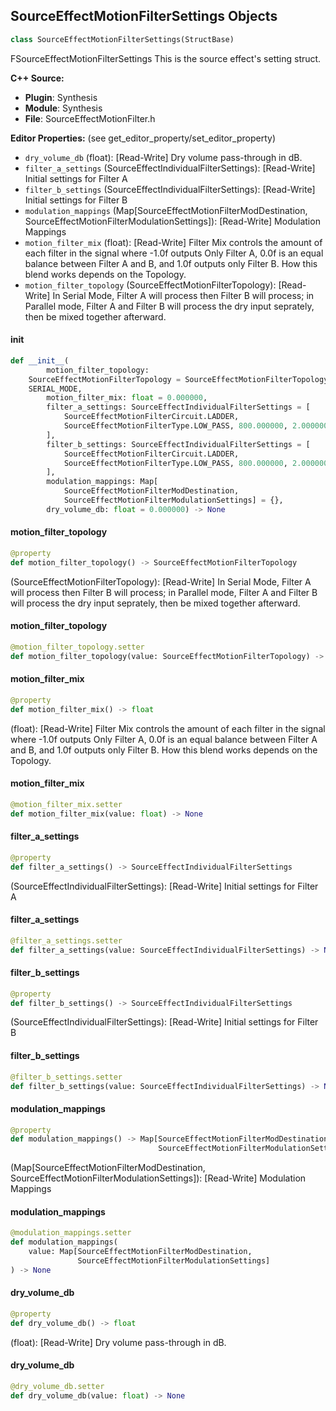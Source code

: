 ## SourceEffectMotionFilterSettings Objects

```python
class SourceEffectMotionFilterSettings(StructBase)
```

FSourceEffectMotionFilterSettings
This is the source effect's setting struct.

**C++ Source:**

- **Plugin**: Synthesis
- **Module**: Synthesis
- **File**: SourceEffectMotionFilter.h

**Editor Properties:** (see get_editor_property/set_editor_property)

- ``dry_volume_db`` (float):  [Read-Write] Dry volume pass-through in dB.
- ``filter_a_settings`` (SourceEffectIndividualFilterSettings):  [Read-Write] Initial settings for Filter A
- ``filter_b_settings`` (SourceEffectIndividualFilterSettings):  [Read-Write] Initial settings for Filter B
- ``modulation_mappings`` (Map[SourceEffectMotionFilterModDestination, SourceEffectMotionFilterModulationSettings]):  [Read-Write] Modulation Mappings
- ``motion_filter_mix`` (float):  [Read-Write] Filter Mix controls the amount of each filter in the signal where -1.0f outputs Only Filter A, 0.0f is an equal balance between Filter A and B, and 1.0f outputs only Filter B. How this blend works depends on the Topology.
- ``motion_filter_topology`` (SourceEffectMotionFilterTopology):  [Read-Write] In Serial Mode, Filter A will process then Filter B will process; in Parallel mode, Filter A and Filter B will process the dry input seprately, then be mixed together afterward.

<a id="unreal.SourceEffectMotionFilterSettings.__init__"></a>

#### __init__

```python
def __init__(
        motion_filter_topology:
    SourceEffectMotionFilterTopology = SourceEffectMotionFilterTopology.
    SERIAL_MODE,
        motion_filter_mix: float = 0.000000,
        filter_a_settings: SourceEffectIndividualFilterSettings = [
            SourceEffectMotionFilterCircuit.LADDER,
            SourceEffectMotionFilterType.LOW_PASS, 800.000000, 2.000000
        ],
        filter_b_settings: SourceEffectIndividualFilterSettings = [
            SourceEffectMotionFilterCircuit.LADDER,
            SourceEffectMotionFilterType.LOW_PASS, 800.000000, 2.000000
        ],
        modulation_mappings: Map[
            SourceEffectMotionFilterModDestination,
            SourceEffectMotionFilterModulationSettings] = {},
        dry_volume_db: float = 0.000000) -> None
```

<a id="unreal.SourceEffectMotionFilterSettings.motion_filter_topology"></a>

#### motion_filter_topology

```python
@property
def motion_filter_topology() -> SourceEffectMotionFilterTopology
```

(SourceEffectMotionFilterTopology):  [Read-Write] In Serial Mode, Filter A will process then Filter B will process; in Parallel mode, Filter A and Filter B will process the dry input seprately, then be mixed together afterward.

<a id="unreal.SourceEffectMotionFilterSettings.motion_filter_topology"></a>

#### motion_filter_topology

```python
@motion_filter_topology.setter
def motion_filter_topology(value: SourceEffectMotionFilterTopology) -> None
```

<a id="unreal.SourceEffectMotionFilterSettings.motion_filter_mix"></a>

#### motion_filter_mix

```python
@property
def motion_filter_mix() -> float
```

(float):  [Read-Write] Filter Mix controls the amount of each filter in the signal where -1.0f outputs Only Filter A, 0.0f is an equal balance between Filter A and B, and 1.0f outputs only Filter B. How this blend works depends on the Topology.

<a id="unreal.SourceEffectMotionFilterSettings.motion_filter_mix"></a>

#### motion_filter_mix

```python
@motion_filter_mix.setter
def motion_filter_mix(value: float) -> None
```

<a id="unreal.SourceEffectMotionFilterSettings.filter_a_settings"></a>

#### filter_a_settings

```python
@property
def filter_a_settings() -> SourceEffectIndividualFilterSettings
```

(SourceEffectIndividualFilterSettings):  [Read-Write] Initial settings for Filter A

<a id="unreal.SourceEffectMotionFilterSettings.filter_a_settings"></a>

#### filter_a_settings

```python
@filter_a_settings.setter
def filter_a_settings(value: SourceEffectIndividualFilterSettings) -> None
```

<a id="unreal.SourceEffectMotionFilterSettings.filter_b_settings"></a>

#### filter_b_settings

```python
@property
def filter_b_settings() -> SourceEffectIndividualFilterSettings
```

(SourceEffectIndividualFilterSettings):  [Read-Write] Initial settings for Filter B

<a id="unreal.SourceEffectMotionFilterSettings.filter_b_settings"></a>

#### filter_b_settings

```python
@filter_b_settings.setter
def filter_b_settings(value: SourceEffectIndividualFilterSettings) -> None
```

<a id="unreal.SourceEffectMotionFilterSettings.modulation_mappings"></a>

#### modulation_mappings

```python
@property
def modulation_mappings() -> Map[SourceEffectMotionFilterModDestination,
                                 SourceEffectMotionFilterModulationSettings]
```

(Map[SourceEffectMotionFilterModDestination, SourceEffectMotionFilterModulationSettings]):  [Read-Write] Modulation Mappings

<a id="unreal.SourceEffectMotionFilterSettings.modulation_mappings"></a>

#### modulation_mappings

```python
@modulation_mappings.setter
def modulation_mappings(
    value: Map[SourceEffectMotionFilterModDestination,
               SourceEffectMotionFilterModulationSettings]
) -> None
```

<a id="unreal.SourceEffectMotionFilterSettings.dry_volume_db"></a>

#### dry_volume_db

```python
@property
def dry_volume_db() -> float
```

(float):  [Read-Write] Dry volume pass-through in dB.

<a id="unreal.SourceEffectMotionFilterSettings.dry_volume_db"></a>

#### dry_volume_db

```python
@dry_volume_db.setter
def dry_volume_db(value: float) -> None
```

<a id="unreal.SourceEffectPannerSettings"></a>